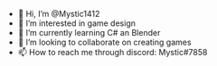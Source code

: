 - 👋 Hi, I’m @Mystic1412
- 👀 I’m interested in game design
- 🌱 I’m currently learning C# an Blender
- 💞️ I’m looking to collaborate on creating games
- 📫 How to reach me through discord: Mystic#7858

<!---
Mystic1412/Mystic1412 is a ✨ special ✨ repository because its `README.md` (this file) appears on your GitHub profile.
You can click the Preview link to take a look at your changes.
--->
